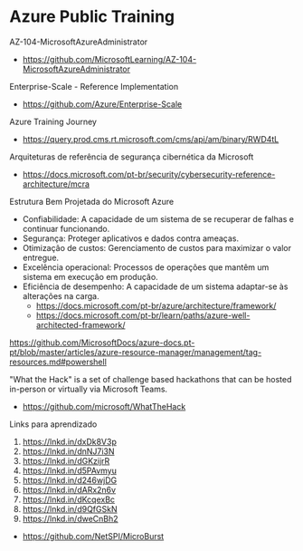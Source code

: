 # Azure Public Training

AZ-104-MicrosoftAzureAdministrator
- https://github.com/MicrosoftLearning/AZ-104-MicrosoftAzureAdministrator

Enterprise-Scale - Reference Implementation
- https://github.com/Azure/Enterprise-Scale

Azure Training Journey
- https://query.prod.cms.rt.microsoft.com/cms/api/am/binary/RWD4tL

Arquiteturas de referência de segurança cibernética da Microsoft
- https://docs.microsoft.com/pt-br/security/cybersecurity-reference-architecture/mcra

Estrutura Bem Projetada do Microsoft Azure
- Confiabilidade: A capacidade de um sistema de se recuperar de falhas e continuar funcionando.
- Segurança: Proteger aplicativos e dados contra ameaças.
- Otimização de custos: Gerenciamento de custos para maximizar o valor entregue.
- Excelência operacional: Processos de operações que mantêm um sistema em execução em produção.
- Eficiência de desempenho: A capacidade de um sistema adaptar-se às alterações na carga.
  - https://docs.microsoft.com/pt-br/azure/architecture/framework/
  - https://docs.microsoft.com/pt-br/learn/paths/azure-well-architected-framework/

https://github.com/MicrosoftDocs/azure-docs.pt-pt/blob/master/articles/azure-resource-manager/management/tag-resources.md#powershell

"What the Hack" is a set of challenge based hackathons that can be hosted in-person or virtually via Microsoft Teams.
- https://github.com/microsoft/WhatTheHack


Links para aprendizado
1) https://lnkd.in/dxDk8V3p
2) https://lnkd.in/dnNJ7i3N
3) https://lnkd.in/dGKzijrR
4) https://lnkd.in/d5PAvmyu
5) https://lnkd.in/d246wjDG
6) https://lnkd.in/dARx2n6v
7) https://lnkd.in/dKcqexBc
8) https://lnkd.in/d9QfGSkN
9)  https://lnkd.in/dweCnBh2

- https://github.com/NetSPI/MicroBurst
